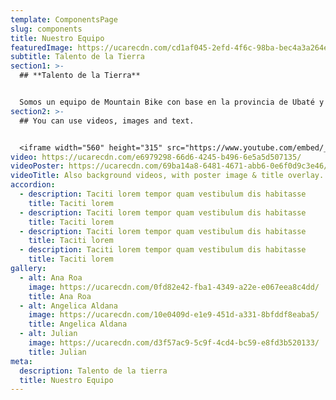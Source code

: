 ```yaml
---
template: ComponentsPage
slug: components
title: Nuestro Equipo
featuredImage: https://ucarecdn.com/cd1af045-2efd-4f6c-98ba-bec4a3a264ed/
subtitle: Talento de la Tierra
section1: >-
  ## **Talento de la Tierra**


  Somos un equipo de Mountain Bike con base en la provincia de Ubaté y que reúne a algunos de los mejores corredores del mountain bike, de carácter formativo. #talentodelatierra ⛰🏅
section2: >-
  ## You can use videos, images and text.


  <iframe width="560" height="315" src="https://www.youtube.com/embed/_m2CHvfVK5I" frameborder="0" allow="accelerometer; autoplay; clipboard-write; encrypted-media; gyroscope; picture-in-picture" allowfullscreen></iframe>
video: https://ucarecdn.com/e6979298-66d6-4245-b496-6e5a5d507135/
videoPoster: https://ucarecdn.com/69ba14a8-6481-4671-abb6-0e6f0d9c3e46/
videoTitle: Also background videos, with poster image & title overlay.
accordion:
  - description: Taciti lorem tempor quam vestibulum dis habitasse
    title: Taciti lorem
  - description: Taciti lorem tempor quam vestibulum dis habitasse
    title: Taciti lorem
  - description: Taciti lorem tempor quam vestibulum dis habitasse
    title: Taciti lorem
  - description: Taciti lorem tempor quam vestibulum dis habitasse
    title: Taciti lorem
gallery:
  - alt: Ana Roa
    image: https://ucarecdn.com/0fd82e42-fba1-4349-a22e-e067eea8c4dd/
    title: Ana Roa
  - alt: Angelica Aldana
    image: https://ucarecdn.com/10e0409d-e1e9-451d-a331-8bfddf8eaba5/
    title: Angelica Aldana
  - alt: Julian
    image: https://ucarecdn.com/d3f57ac9-5c9f-4cd4-bc59-e8fd3b520133/
    title: Julian
meta:
  description: Talento de la tierra
  title: Nuestro Equipo
---
```

